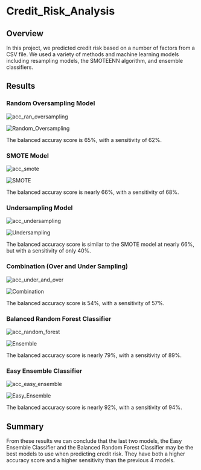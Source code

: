 # Credit_Risk_Analysis

## Overview

In this project, we predicted credit risk based on a number of factors from a CSV file. We used a variety of methods and machine learning models including resampling models, the SMOTEENN algorithm, and ensemble classifiers. 

## Results

### Random Oversampling Model

![acc_ran_oversampling](https://user-images.githubusercontent.com/106620821/197047698-6e1a63b4-8f83-4590-a5fa-5c7ae4e73242.png)

![Random_Oversampling](https://user-images.githubusercontent.com/106620821/196840655-a216162d-53c6-482b-ac96-28b188ee06a7.png)

The balanced accuray score is 65%, with a sensitivity of 62%.

### SMOTE Model

![acc_smote](https://user-images.githubusercontent.com/106620821/197048256-5f38fb2c-63fb-4751-948b-11a953e81b0b.png)

![SMOTE](https://user-images.githubusercontent.com/106620821/196840663-529929cf-21f9-45b3-802b-0614d0057ebc.png)

The balanced accuray score is nearly 66%, with a sensitivity of 68%.

### Undersampling Model

![acc_undersampling](https://user-images.githubusercontent.com/106620821/197048476-d63b99b5-141a-4b5c-a3b4-66943114d7ef.png)

![Undersampling](https://user-images.githubusercontent.com/106620821/196840682-cc5b06ef-dc69-4d6f-bdee-2c2fbc4f1bff.png)

The balanced accuracy score is similar to the SMOTE model at nearly 66%, but with a sensitivity of only 40%.

### Combination (Over and Under Sampling)

![acc_under_and_over](https://user-images.githubusercontent.com/106620821/197048839-9bcdba83-d660-4206-ad6c-111d5b4ae957.png)

![Combination](https://user-images.githubusercontent.com/106620821/196840695-c4f2e2c0-25f9-4fe2-96b6-68bd40ae1b93.png)

The balanced accuracy score is 54%, with a sensitivity of 57%.

### Balanced Random Forest Classifier

![acc_random_forest](https://user-images.githubusercontent.com/106620821/197049238-6983760f-6e82-4948-87a7-3a35c6045670.png)

![Ensemble](https://user-images.githubusercontent.com/106620821/197047049-dae8a64e-af9c-40e8-a017-8ec0d6b99e0d.png)

The balanced accuracy score is nearly 79%, with a sensitivity of 89%.

### Easy Ensemble Classifier

![acc_easy_ensemble](https://user-images.githubusercontent.com/106620821/197049436-edc67750-3d39-4fcd-8786-9ec4fed697ba.png)

![Easy_Ensemble](https://user-images.githubusercontent.com/106620821/197047081-50439ced-9a6d-434d-8118-2629556f8d53.png)

The balanced accuracy score is nearly 92%, with a sensitivity of 94%.

## Summary

From these results we can conclude that the last two models, the Easy Ensemble Classifier and the Balanced Random Forest Classifier may be the best models to use when predicting credit risk. They have both a higher accuracy score and a higher sensitivity than the previous 4 models. 
